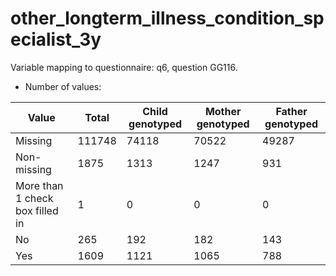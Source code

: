 # other_longterm_illness_condition_specialist_3y
Variable mapping to questionnaire: q6, question GG116.
- Number of values:

| Value | Total | Child genotyped | Mother genotyped | Father genotyped |
| ----- | ----- | --------------- | ---------------- | ---------------- |
| Missing | 111748 | 74118 | 70522 | 49287 |
| Non-missing | 1875 | 1313 | 1247 | 931 |
| More than 1 check box filled in | 1 | 0 | 0 |0 |
| No | 265 | 192 | 182 |143 |
| Yes | 1609 | 1121 | 1065 |788 |



